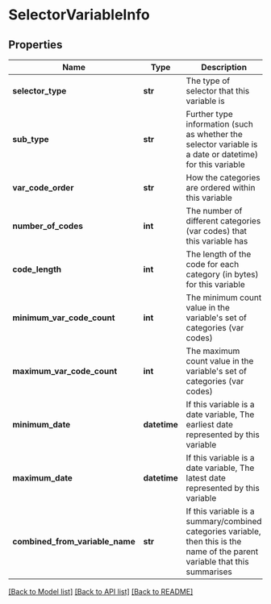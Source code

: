 # SelectorVariableInfo

## Properties
Name | Type | Description | Notes
------------ | ------------- | ------------- | -------------
**selector_type** | **str** | The type of selector that this variable is | [optional] 
**sub_type** | **str** | Further type information (such as whether the selector variable is a date or datetime) for this variable | [optional] 
**var_code_order** | **str** | How the categories are ordered within this variable | [optional] 
**number_of_codes** | **int** | The number of different categories (var codes) that this variable has | [optional] 
**code_length** | **int** | The length of the code for each category (in bytes) for this variable | [optional] 
**minimum_var_code_count** | **int** | The minimum count value in the variable&#39;s set of categories (var codes) | [optional] 
**maximum_var_code_count** | **int** | The maximum count value in the variable&#39;s set of categories (var codes) | [optional] 
**minimum_date** | **datetime** | If this variable is a date variable, The earliest date represented by this variable | [optional] 
**maximum_date** | **datetime** | If this variable is a date variable, The latest date represented by this variable | [optional] 
**combined_from_variable_name** | **str** | If this variable is a summary/combined categories variable, then this is the name of the parent variable that this summarises | [optional] 

[[Back to Model list]](../README.md#documentation-for-models) [[Back to API list]](../README.md#documentation-for-api-endpoints) [[Back to README]](../README.md)


